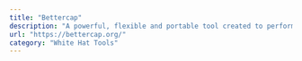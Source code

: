 ```yaml
---
title: "Bettercap"
description: "A powerful, flexible and portable tool created to perform various types of MITM attacks against a network, manipulate HTTP, HTTPS and TCP traffic in realtime, sniff for credentials and much more."
url: "https://bettercap.org/"
category: "White Hat Tools"
---
```

